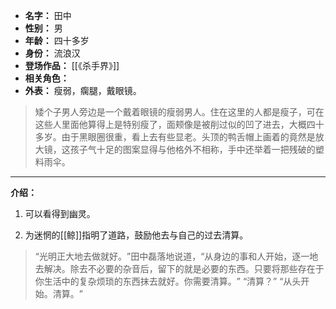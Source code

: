 
- **名字：** 田中
- **性别：** 男
- **年龄：** 四十多岁
- **身份：** 流浪汉
- **登场作品：** [[《杀手界》]]
- **相关角色：** 
- **外表：** 瘦弱，瘸腿，戴眼镜。

> 矮个子男人旁边是一个戴着眼镜的瘦弱男人。住在这里的人都是瘦子，可在这些人里面他算得上是特别瘦了，面颊像是被削过似的凹了进去，大概四十多岁。由于黑眼圈很重，看上去有些显老。头顶的鸭舌帽上画着的竟然是放大镜，这孩子气十足的图案显得与他格外不相称，手中还举着一把残破的塑料雨伞。

---

**介绍：** 

1. 可以看得到幽灵。

2. 为迷惘的[[鲸]]指明了道路，鼓励他去与自己的过去清算。

> “光明正大地去做就好。​”田中磊落地说道，​“从身边的事和人开始，逐一地去解决。除去不必要的杂音后，留下的就是必要的东西。只要将那些存在于你生活中的复杂烦琐的东西抹去就好。你需要清算。​”
> “清算？​”
> “从头开始。清算。​”